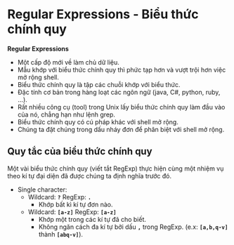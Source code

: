 # Regular Expressions - Biểu thức chính quy

**Regular Expressions**
- Một cấp độ mới về làm chủ dữ liệu.
- Mẫu khớp với biểu thức chính quy thì phức tạp hơn và vượt trội hơn việc mở rộng shell.
- Biểu thức chính quy là tập các chuỗi khớp với biểu thức.
- Đặc tính cơ bản trong hàng loạt các ngôn ngữ (java, C#, python, ruby, ...).
- Rất nhiều công cụ (tool) trong Unix lấy biểu thức chính quy làm đầu vào của nó, chẳng hạn như lệnh grep.
- Biểu thức chính quy có cú pháp khác với shell mở rộng.
- Chúng ta đặt chúng trong dấu nháy đơn để phân biệt với shell mở rộng.

## Quy tắc của biểu thức chính quy

Một vài biểu thức chính quy (viết tắt RegExp) thực hiện cùng một nhiệm vụ theo kí tự đại diện đã được chúng ta định nghĩa trước đó.
- Single character:
  - Wildcard: **`?`** RegExp: **`.`**
    - Khớp bất kì kí tự đơn nào.
  - Wildcard: **`[a-z]`** RegExp: **`[a-z]`**
    - Khớp một trong các kí tự đã cho biết.
    - Không ngăn cách đa kí tự bởi dấu **`,`** trong RegExp. (e.x: **`[a,b,q-v]`** thành **`[abq-v]`**).